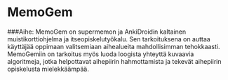 # MemoGem
###Aihe:
MemoGem on supermemon ja AnkiDroidin kaltainen muistikorttiohjelma ja itseopiskelutyökalu.
Sen tarkoituksena on auttaa käyttäjää oppimaan valitsemiaan aihealueita mahdollisimman tehokkaasti. MemoGemiin on tarkoitus myös luoda loogista yhteyttä kuvaavia algoritmeja, jotka helpottavat aihepiirin hahmottamista ja tekevät aihepiirin opiskelusta mielekkäämpää.   
